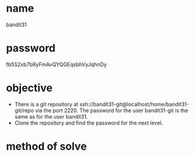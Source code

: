 # name
bandit31
# password
fb5S2xb7bRyFmAvQYQGEqsbhVyJqhnDy
# objective
* There is a git repository at ssh://bandit31-git@localhost/home/bandit31-git/repo via the port 2220. The password for the user bandit31-git is the same as for the user bandit31.
* Clone the repository and find the password for the next level.
# method of solve
